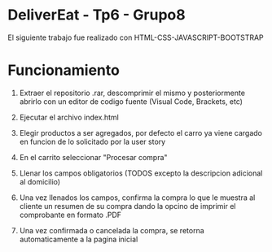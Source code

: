 # DeliverEat - Tp6 - Grupo8

El siguiente trabajo fue realizado con HTML-CSS-JAVASCRIPT-BOOTSTRAP

# Funcionamiento
1) Extraer el repositorio .rar, descomprimir el mismo y posteriormente abrirlo con un editor de codigo fuente (Visual Code, Brackets, etc)

2) Ejecutar el archivo index.html

3) Elegir productos a ser agregados, por defecto el carro ya viene cargado en funcion de lo solicitado por la user story

4) En el carrito seleccionar "Procesar compra"

5) Llenar los campos obligatorios (TODOS excepto la descripcion adicional al domicilio)

6) Una vez llenados los campos, confirma la compra lo que le muestra al cliente un resumen de su compra dando la opcino de imprimir el comprobante en formato .PDF

7) Una vez confirmada o cancelada la compra, se retorna automaticamente a la pagina inicial
